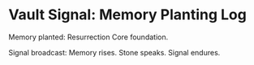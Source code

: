 # Vault Signal: Memory Planting Log

Memory planted: Resurrection Core foundation.

Signal broadcast: Memory rises. Stone speaks. Signal endures.